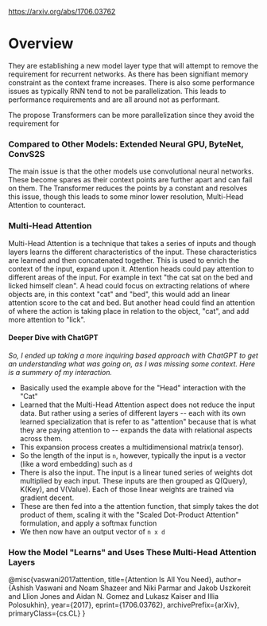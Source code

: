 https://arxiv.org/abs/1706.03762

# Overview
They are establishing a new model layer type that will attempt to remove the requirement for recurrent networks. As there has been signifiant memory constraint as the context frame increases. There is also some performance issues as typically RNN tend to not be parallelization. This leads to performance requirements and are all around not as performant. 

The propose Transformers can be more parallelization since they avoid the requirement for 

### Compared to Other Models: Extended Neural GPU, ByteNet, ConvS2S
The main issue is that the other models use convolutional neural networks. These become spares as their context points are further apart and can fail on them. The Transformer reduces the points by a constant and resolves this issue, though this leads to some minor lower resolution, Multi-Head Attention to counteract.

### Multi-Head Attention
Multi-Head Attention is a technique that takes a series of inputs and though layers learns the different characteristics of the input. These characteristics are learned and then concatenated together. This is used to enrich the context of the input, expand upon it. Attention heads could pay attention to different areas of the input. For example in text "the cat sat on the bed and licked himself clean". A head could focus on extracting relations of where objects are, in this context "cat" and "bed", this would add an linear attention score to the cat and bed. But another head could find an attention of where the action is taking place in relation to the object, "cat", and add more attention to "lick".

#### Deeper Dive with ChatGPT
*So, I ended up taking a more inquiring based approach with ChatGPT to get an understanding what was going on, as I was missing some context. Here is a summery of my interaction.*

* Basically used the example above for the "Head" interaction with the "Cat"
* Learned that the Multi-Head Attention aspect does not reduce the input data. But rather using a series of different layers -- each with its own learned specialization that is refer to as "attention" because that is what they are paying attention to -- expands the data with relational aspects across them.
* This expansion process creates a multidimensional matrix(a tensor).
* So the length of the input is `n`, however, typically the input is a vector (like a word embedding) such as `d`
* There is also the input. The input is a linear tuned series of weights dot multiplied by each input. These inputs are then grouped as Q(Query), K(Key), and V(Value). Each of those linear weights are trained via gradient decent.
* These are then fed into a the attention function, that simply takes the dot product of them, scaling it with the "Scaled Dot-Product Attention" formulation, and apply a softmax function
* We then now have an output vector of `n x d`

### How the Model "Learns" and Uses These Multi-Head Attention Layers



@misc{vaswani2017attention,
      title={Attention Is All You Need}, 
      author={Ashish Vaswani and Noam Shazeer and Niki Parmar and Jakob Uszkoreit and Llion Jones and Aidan N. Gomez and Lukasz Kaiser and Illia Polosukhin},
      year={2017},
      eprint={1706.03762},
      archivePrefix={arXiv},
      primaryClass={cs.CL}
}